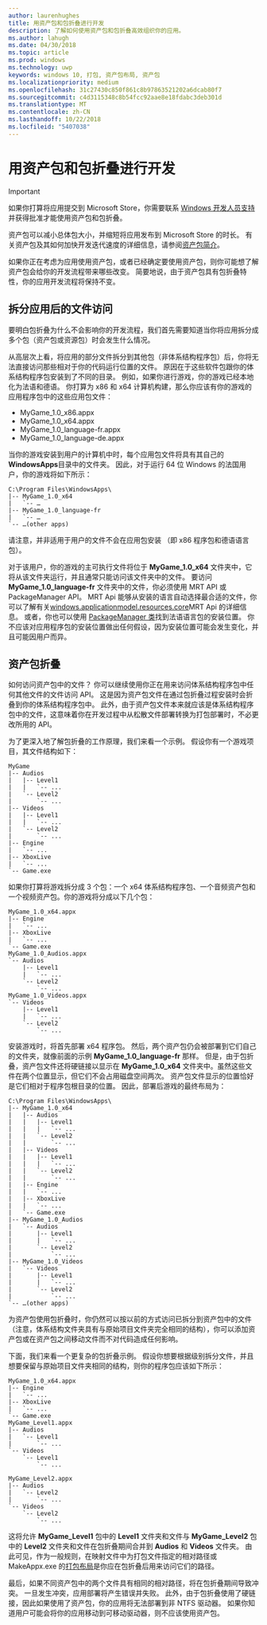 ```yaml
---
author: laurenhughes
title: 用资产包和包折叠进行开发
description: 了解如何使用资产包和包折叠高效组织你的应用。
ms.author: lahugh
ms.date: 04/30/2018
ms.topic: article
ms.prod: windows
ms.technology: uwp
keywords: windows 10, 打包, 资产包布局, 资产包
ms.localizationpriority: medium
ms.openlocfilehash: 31c27430c850f861c8b97863521202a6dcab80f7
ms.sourcegitcommit: c4d3115348c8b54fcc92aae8e18fdabc3deb301d
ms.translationtype: MT
ms.contentlocale: zh-CN
ms.lasthandoff: 10/22/2018
ms.locfileid: "5407038"
---
```

# <a name="developing-with-asset-packages-and-package-folding"></a>用资产包和包折叠进行开发 

> [!IMPORTANT]
> 如果你打算将应用提交到 Microsoft Store，你需要联系 [Windows 开发人员支持](https://developer.microsoft.com/windows/support)并获得批准才能使用资产包和包折叠。

资产包可以减小总体包大小，并缩短将应用发布到 Microsoft Store 的时长。 有关资产包及其如何加快开发迭代速度的详细信息，请参阅[资产包简介](asset-packages.md)。

如果你正在考虑为应用使用资产包，或者已经确定要使用资产包，则你可能想了解资产包会给你的开发流程带来哪些改变。 简要地说，由于资产包具有包折叠特性，你的应用开发流程将保持不变。

## <a name="file-access-after-splitting-your-app"></a>拆分应用后的文件访问

要明白包折叠为什么不会影响你的开发流程，我们首先需要知道当你将应用拆分成多个包（资产包或资源包）时会发生什么情况。 

从高层次上看，将应用的部分文件拆分到其他包（非体系结构程序包）后，你将无法直接访问那些相对于你的代码运行位置的文件。 原因在于这些软件包跟你的体系结构程序包安装到了不同的目录。 例如，如果你进行游戏，你的游戏已经本地化为法语和德语。 你打算为 x86 和 x64 计算机构建，那么你应该有你的游戏的应用程序包中的这些应用包文件：

-   MyGame_1.0_x86.appx
-   MyGame_1.0_x64.appx
-   MyGame_1.0_language-fr.appx
-   MyGame_1.0_language-de.appx

当你的游戏安装到用户的计算机中时，每个应用包文件将具有其自己的**WindowsApps**目录中的文件夹。 因此，对于运行 64 位 Windows 的法国用户，你的游戏将如下所示：

```example
C:\Program Files\WindowsApps\
|-- MyGame_1.0_x64
|   `-- …
|-- MyGame_1.0_language-fr
|   `-- …
`-- …(other apps)
```

请注意，并非适用于用户的文件不会在应用包安装 （即 x86 程序包和德语语言包）。 

对于该用户，你的游戏的主可执行文件将位于 **MyGame_1.0_x64** 文件夹中，它将从该文件夹运行，并且通常只能访问该文件夹中的文件。 要访问 **MyGame_1.0_language-fr** 文件夹中的文件，你必须使用 MRT API 或 PackageManager API。 MRT Api 能够从安装的语言自动选择最合适的文件，你可以了解有关[windows.applicationmodel.resources.core](https://docs.microsoft.com/uwp/api/windows.applicationmodel.resources.core)MRT Api 的详细信息。 或者，你也可以使用 [PackageManager 类](https://docs.microsoft.com/uwp/api/Windows.Management.Deployment.PackageManager)找到法语语言包的安装位置。 你不应该对应用程序包的安装位置做出任何假设，因为安装位置可能会发生变化，并且可能因用户而异。 

## <a name="asset-package-folding"></a>资产包折叠

如何访问资产包中的文件？ 你可以继续使用你正在用来访问体系结构程序包中任何其他文件的文件访问 API。 这是因为资产包文件在通过包折叠过程安装时会折叠到你的体系结构程序包中。 此外，由于资产包文件本来就应该是体系结构程序包中的文件，这意味着你在开发过程中从松散文件部署转换为打包部署时，不必更改所用的 API。 

为了更深入地了解包折叠的工作原理，我们来看一个示例。 假设你有一个游戏项目，其文件结构如下：

```example
MyGame
|-- Audios
|   |-- Level1
|   |   `-- ...
|   `-- Level2
|       `-- ...
|-- Videos
|   |-- Level1
|   |   `-- ...
|   `-- Level2
|       `-- ...
|-- Engine
|   `-- ...
|-- XboxLive
|   `-- ...
`-- Game.exe
```

如果你打算将游戏拆分成 3 个包：一个 x64 体系结构程序包、一个音频资产包和一个视频资产包。你的游戏将分成以下几个包：

```example
MyGame_1.0_x64.appx
|-- Engine
|   `-- ...
|-- XboxLive
|   `-- ...
`-- Game.exe
MyGame_1.0_Audios.appx
`-- Audios
    |-- Level1
    |   `-- ...
    `-- Level2
        `-- ...
MyGame_1.0_Videos.appx
`-- Videos
    |-- Level1
    |   `-- ...
    `-- Level2
        `-- ...
```

安装游戏时，将首先部署 x64 程序包。 然后，两个资产包仍会被部署到它们自己的文件夹，就像前面的示例 **MyGame_1.0_language-fr** 那样。 但是，由于包折叠，资产包文件还将硬链接以显示在 **MyGame_1.0_x64** 文件夹中。虽然这些文件在两个位置显示，但它们不会占用磁盘空间两次。 资产包文件显示的位置恰好是它们相对于程序包根目录的位置。 因此，部署后游戏的最终布局为：

```example 
C:\Program Files\WindowsApps\
|-- MyGame_1.0_x64
|   |-- Audios
|   |   |-- Level1
|   |   |   `-- ...
|   |   `-- Level2
|   |       `-- ...
|   |-- Videos
|   |   |-- Level1
|   |   |   `-- ...
|   |   `-- Level2
|   |       `-- ...
|   |-- Engine
|   |   `-- ...
|   |-- XboxLive
|   |   `-- ...
|   `-- Game.exe
|-- MyGame_1.0_Audios
|   `-- Audios
|       |-- Level1
|       |   `-- ...
|       `-- Level2
|           `-- ...
|-- MyGame_1.0_Videos
|   `-- Videos
|       |-- Level1
|       |   `-- ...
|       `-- Level2
|           `-- ...
`-- …(other apps)
```

为资产包使用包折叠时，你仍然可以按以前的方式访问已拆分到资产包中的文件（注意，体系结构文件夹具有与原始项目文件夹完全相同的结构），你可以添加资产包或在资产包之间移动文件而不对代码造成任何影响。 

下面，我们来看一个更复杂的包折叠示例。 假设你想要根据级别拆分文件，并且想要保留与原始项目文件夹相同的结构，则你的程序包应该如下所示：

```example
MyGame_1.0_x64.appx
|-- Engine
|   `-- ...
|-- XboxLive
|   `-- ...
`-- Game.exe
MyGame_Level1.appx
|-- Audios
|   `-- Level1
|       `-- ...
`-- Videos
    `-- Level1
        `-- ...

MyGame_Level2.appx
|-- Audios
|   `-- Level2
|       `-- ...
`-- Videos
    `-- Level2
        `-- ...
```
这将允许 **MyGame_Level1** 包中的 **Level1** 文件夹和文件与 **MyGame_Level2** 包中的 **Level2** 文件夹和文件在包折叠期间合并到 **Audios** 和 **Videos** 文件夹。 由此可见，作为一般规则，在映射文件中为打包文件指定的相对路径或 MakeAppx.exe 的[打包布局](packaging-layout.md)是你应在包折叠后用来访问它们的路径。 

最后，如果不同资产包中的两个文件具有相同的相对路径，将在包折叠期间导致冲突。 一旦发生冲突，应用部署将产生错误并失败。 此外，由于包折叠使用了硬链接，因此如果使用了资产包，你的应用将无法部署到非 NTFS 驱动器。 如果你知道用户可能会将你的应用移动到可移动驱动器，则不应该使用资产包。 


